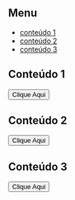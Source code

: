 <!DOCTYPE html>
<html lang="pt-BR">
<head>
    <meta charset="UTF-8">
    <meta name="viewport" content="width=device-width, initial-scale=1.0">
    <title>Exemplo de Layout</title>
    <link rel="stylesheet" href="styles.css">
</head>
<body>
    <div class="container">
        <aside class="menu-lateral">
            <h2>Menu</h2>
            <ul>
                <li><a href="#">conteúdo 1</a></li>
                <li><a href="#">conteúdo 2</a></li>
                <li><a href="#">conteúdo 3</a></li>
            </ul>
       

<!-- Conteúdo Principal -->
<div class="principal">
    <div class="content-box">
        <h2>Conteúdo 1</h2>
        <button class="btn-animate" id="btn1">Clique Aqui</button>
        <div class="extra-info" id="info1" style="display:none;">
            <p>Aqui está mais informação sobre o conteúdo 1!</p>
        </div>
    </div>
    <div class="content-box">
        <h2>Conteúdo 2</h2>
        <button class="btn-animate" id="btn2">Clique Aqui</button>
        <div class="extra-info" id="info2" style="display:none;">
            <p>Aqui está mais informação sobre o conteúdo 2!</p>
        </div>
    </div>
    <div class="content-box">
        <h2>Conteúdo 3</h2>
        <button class="btn-animate" id="btn3">Clique Aqui</button>
        <div class="extra-info" id="info3" style="display:none;">
            <p>Aqui está mais informação sobre o conteúdo 3!</p>
        </div>
    </div>
</div>

<script>
    // Selecionar todos os botões
    const buttons = document.querySelectorAll('.btn-animate');

    // Adicionar evento de clique a cada botão
    buttons.forEach(button => {
        button.addEventListener('click', () => {
            // Pegar o id do botão clicado
            const buttonId = button.id;
            // Definir o id do conteúdo a ser mostrado
            const contentId = `info${buttonId.charAt(buttonId.length - 1)}`;

            // Selecionar o conteúdo associado ao botão
            const content = document.getElementById(contentId);

            // Alternar a visibilidade do conteúdo
            if (content.style.display === 'none' || content.style.display === '') {
                content.style.display = 'block'; // Mostrar
            } else {
                content.style.display = 'none'; // Esconder
            }
        });
    });
</script>
